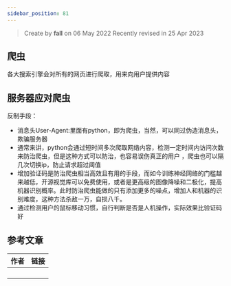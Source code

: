 ```yaml
---
sidebar_position: 81
---
```


> Create by **fall** on 06 May 2022
> Recently revised in 25 Apr 2023

## 爬虫

各大搜索引擎会对所有的网页进行爬取，用来向用户提供内容



## 服务器应对爬虫



反制手段：



- 消息头User-Agent:里面有python，即为爬虫，当然，可以同过伪造消息头，欺骗服务器
- 通常来讲，python会通过短时间多次爬取网络内容，检测一定时间内访问次数来防治爬虫，但是这种方式可以防治，也容易误伤真正的用户 ，爬虫也可以隔几次切换ip，防止请求超过阈值
- 增加验证码是防治爬虫相当高效且有用的手段，而如今训练神经网络的门槛越来越低，开源视觉库可以免费使用，或者是更高级的图像降噪和二极化，提高机器识别概率。此时防治爬虫能做的只有添加更多的噪点，增加人和机器的识别难度，这种方法杀敌一万，自损八千。
- 通过检测用户的鼠标移动习惯，自行判断是否是人机操作，实际效果比验证码好

## 参考文章

| 作者 | 链接 |
| ---- | ---- |
|      |      |
|      |      |
|      |      |
|      |      |


